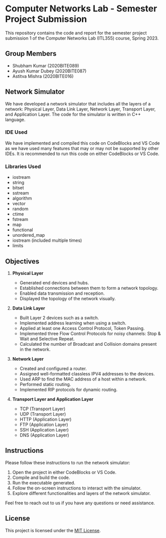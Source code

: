 # Computer Networks Lab - Semester Project Submission

This repository contains the code and report for the semester project submission 1 of the Computer Networks Lab (ITL355) course, Spring 2023.

## Group Members

- Shubham Kumar (2020BITE089)
- Ayush Kumar Dubey (2020BITE087)
- Astitva Mishra (2020BITE016)

## Network Simulator

We have developed a network simulator that includes all the layers of a network: Physical Layer, Data Link Layer, Network Layer, Transport Layer, and Application Layer. The code for the simulator is written in C++ language.

### IDE Used

We have implemented and compiled this code on CodeBlocks and VS Code as we have used many features that may or may not be supported by other IDEs. It is recommended to run this code on either CodeBlocks or VS Code.

### Libraries Used

- iostream
- string
- bitset
- sstream
- algorithm
- vector
- random
- ctime
- fstream
- map
- functional
- unordered_map
- iostream (included multiple times)
- limits

## Objectives

1. **Physical Layer**
   - Generated end devices and hubs.
   - Established connections between them to form a network topology.
   - Enabled data transmission and reception.
   - Displayed the topology of the network visually.

2. **Data Link Layer**
   - Built Layer 2 devices such as a switch.
   - Implemented address learning when using a switch.
   - Applied at least one Access Control Protocol, Token Passing.
   - Implemented three Flow Control Protocols for noisy channels: Stop & Wait and Selective Repeat.
   - Calculated the number of Broadcast and Collision domains present in the network.

3. **Network Layer**
   - Created and configured a router.
   - Assigned well-formatted classless IPV4 addresses to the devices.
   - Used ARP to find the MAC address of a host within a network.
   - Performed static routing.
   - Implemented RIP protocols for dynamic routing.

4. **Transport Layer and Application Layer**
   - TCP (Transport Layer)
   - UDP (Transport Layer)
   - HTTP (Application Layer)
   - FTP (Application Layer)
   - SSH (Application Layer)
   - DNS (Application Layer)

## Instructions

Please follow these instructions to run the network simulator:

1. Open the project in either CodeBlocks or VS Code.
2. Compile and build the code.
3. Run the executable generated.
4. Follow the on-screen instructions to interact with the simulator.
5. Explore different functionalities and layers of the network simulator.

Feel free to reach out to us if you have any questions or need assistance.

## License

This project is licensed under the [MIT License](LICENSE).
